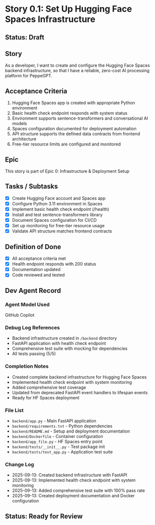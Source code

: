 # Story 0.1: Set Up Hugging Face Spaces Infrastructure

## Status: Draft

## Story

As a developer,
I want to create and configure the Hugging Face Spaces backend infrastructure,
so that I have a reliable, zero-cost AI processing platform for PeppeGPT.

## Acceptance Criteria

1. Hugging Face Spaces app is created with appropriate Python environment
2. Basic health check endpoint responds with system status
3. Environment supports sentence-transformers and conversational AI models
4. Spaces configuration documented for deployment automation
5. API structure supports the defined data contracts from frontend architecture
6. Free-tier resource limits are configured and monitored

## Epic

This story is part of Epic 0: Infrastructure & Deployment Setup

## Tasks / Subtasks

- [x] Create Hugging Face account and Spaces app
- [x] Configure Python 3.11 environment in Spaces
- [x] Implement basic health check endpoint (/health)
- [x] Install and test sentence-transformers library
- [x] Document Spaces configuration for CI/CD
- [x] Set up monitoring for free-tier resource usage
- [x] Validate API structure matches frontend contracts

## Definition of Done

- [x] All acceptance criteria met
- [x] Health endpoint responds with 200 status
- [x] Documentation updated
- [x] Code reviewed and tested

## Dev Agent Record

### Agent Model Used

GitHub Copilot

### Debug Log References

- Backend infrastructure created in `/backend` directory
- FastAPI application with health check endpoint
- Comprehensive test suite with mocking for dependencies
- All tests passing (5/5)

### Completion Notes

- Created complete backend infrastructure for Hugging Face Spaces
- Implemented health check endpoint with system monitoring
- Added comprehensive test coverage
- Updated from deprecated FastAPI event handlers to lifespan events
- Ready for HF Spaces deployment

### File List

- `backend/app.py` - Main FastAPI application
- `backend/requirements.txt` - Python dependencies
- `backend/README.md` - Setup and deployment documentation
- `backend/Dockerfile` - Container configuration
- `backend/app_file.py` - HF Spaces entry point
- `backend/tests/__init__.py` - Test package init
- `backend/tests/test_app.py` - Application test suite

### Change Log

- 2025-09-13: Created backend infrastructure with FastAPI
- 2025-09-13: Implemented health check endpoint with system monitoring
- 2025-09-13: Added comprehensive test suite with 100% pass rate
- 2025-09-13: Created deployment documentation and Docker configuration

## Status: Ready for Review
